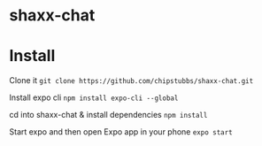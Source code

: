 # shaxx-chat

# Install
Clone it
`git clone https://github.com/chipstubbs/shaxx-chat.git`

Install expo cli
`npm install expo-cli --global`

cd into shaxx-chat & install dependencies
`npm install`

Start expo and then open Expo app in your phone
`expo start`
